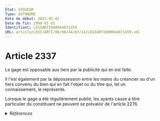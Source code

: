 ```yaml
---
État: VIGUEUR
Type: AUTONOME
Date de début: 2022-01-01
Date de fin: 2999-01-01
Identifiant: LEGIARTI000044071459
URL: article/LEGI/ARTI/00/00/44/07/14/LEGIARTI000044071459.xml
---
```


<h1>Article 2337</h1>

Le gage est opposable aux tiers par la publicité qui en est faite.<br />

Il l'est également par la dépossession entre les mains du créancier ou d'un
tiers convenu du bien qui en fait l'objet ou du titre qui, tel un connaissement,
le représente.<br />

Lorsque le gage a été régulièrement publié, les ayants cause à titre particulier
du constituant ne peuvent se prévaloir de l'article 2276.


<details>
  <summary><em>Références</em></summary>

  <h2>Articles faisant référence à l'article</h2>
  
  <ul>
    <li>
      <a href="https://legal.tricoteuses.fr//redirection/LEGIARTI000019017163?vers=git&vers=legifrance">Code civil - article 2276 AUTONOME VIGUEUR, en vigueur depuis le 2008-06-19</a> CITATION cible
    </li>
    <li>
      <a href="https://legal.tricoteuses.fr//redirection/LEGIARTI000044045514?vers=git&vers=legifrance">Ordonnance n° 2021-1192 du 15 septembre 2021 portant réforme du droit des sûretés - article 8 ENTIEREMENT_MODIF</a> MODIFIE source
    </li>
    <li>
      <a href="https://legal.tricoteuses.fr//redirection/LEGIARTI000006447924?vers=git&vers=legifrance">Code civil - article 2276 AUTONOME MODIFIE, en vigueur du 1971-07-08 au 2008-06-19</a> CITATION cible
    </li>
  </ul>
  
  <h2>Références faites par l'article</h2>
  
  <ul>
    <li>
      2021-09-15 MODIFIE cible <a href="https://legal.tricoteuses.fr//redirection/LEGIARTI000044045514?vers=git&vers=legifrance">Ordonnance n° 2021-1192 du 15 septembre 2021 portant réforme du droit des sûretés - article 8 ENTIEREMENT_MODIF</a>
    </li>
    <li>
      2999-01-01 CITATION source <a href="https://legal.tricoteuses.fr//redirection/LEGIARTI000006447924?vers=git&vers=legifrance">Code civil - article 2276 AUTONOME MODIFIE, en vigueur du 1971-07-08 au 2008-06-19</a>
    </li>
    <li>
      2999-01-01 CITATION cible <a href="https://legal.tricoteuses.fr//redirection/LEGIARTI000033462330?vers=git&vers=legifrance">Code de commerce - article L527-1 AUTONOME ABROGE, en vigueur du 2016-11-20 au 2022-01-01</a>
    </li>
  </ul>
</details>
